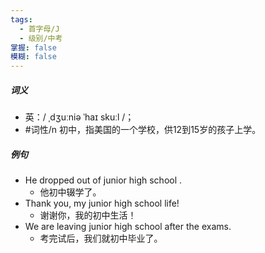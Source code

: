 ```yaml
---
tags:
  - 首字母/J
  - 级别/中考
掌握: false
模糊: false
---
```

##### 词义
- 英：/ ˌdʒuːniə ˈhaɪ skuːl /；
- #词性/n  初中，指美国的一个学校，供12到15岁的孩子上学。
##### 例句
- He dropped out of junior high school .
	- 他初中辍学了。
- Thank you, my junior high school life!
	- 谢谢你，我的初中生活！
- We are leaving junior high school after the exams.
	- 考完试后，我们就初中毕业了。
